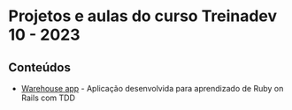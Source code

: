 # Projetos e aulas do curso Treinadev 10 - 2023

## Conteúdos
- [Warehouse app]() - Aplicação desenvolvida para aprendizado de Ruby on Rails com TDD